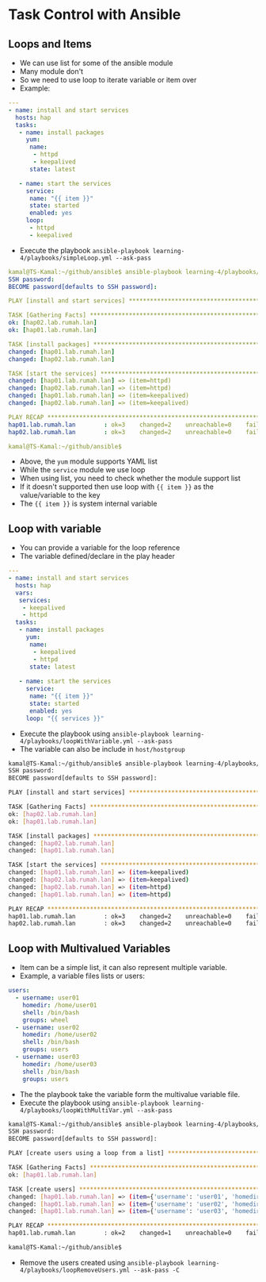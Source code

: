 # Task Control with Ansible

## Loops and Items

- We can use list for some of the ansible module
- Many module don't
- So we need to use loop to iterate variable or item over
- Example:

```yaml
---
- name: install and start services
  hosts: hap
  tasks:
   - name: install packages
     yum:
      name:
       - httpd
       - keepalived
      state: latest

   - name: start the services
     service:
      name: "{{ item }}"
      state: started
      enabled: yes
     loop:
      - httpd
      - keepalived
```

- Execute the playbook `ansible-playbook learning-4/playbooks/simpleLoop.yml --ask-pass`

```yaml
kamal@TS-Kamal:~/github/ansible$ ansible-playbook learning-4/playbooks/simpleLoop.yml --ask-pass
SSH password: 
BECOME password[defaults to SSH password]: 

PLAY [install and start services] ********************************************************************************************************************************************************************

TASK [Gathering Facts] *******************************************************************************************************************************************************************************
ok: [hap02.lab.rumah.lan]
ok: [hap01.lab.rumah.lan]

TASK [install packages] ******************************************************************************************************************************************************************************
changed: [hap01.lab.rumah.lan]
changed: [hap02.lab.rumah.lan]

TASK [start the services] ****************************************************************************************************************************************************************************
changed: [hap01.lab.rumah.lan] => (item=httpd)
changed: [hap02.lab.rumah.lan] => (item=httpd)
changed: [hap01.lab.rumah.lan] => (item=keepalived)
changed: [hap02.lab.rumah.lan] => (item=keepalived)

PLAY RECAP *******************************************************************************************************************************************************************************************
hap01.lab.rumah.lan        : ok=3    changed=2    unreachable=0    failed=0    skipped=0    rescued=0    ignored=0   
hap02.lab.rumah.lan        : ok=3    changed=2    unreachable=0    failed=0    skipped=0    rescued=0    ignored=0   

kamal@TS-Kamal:~/github/ansible$ 
```

- Above, the `yum` module supports YAML list
- While the `service` module we use loop
- When using list, you need to check whether the module support list
- If it doesn't supported then use loop with `{{ item }}` as the value/variable to the key
- The `{{ item }}` is system internal variable

## Loop with variable

- You can provide a variable for the loop reference
- The variable defined/declare in the play header

```yaml
---
- name: install and start services
  hosts: hap
  vars:
   services:
    - keepalived
    - httpd
  tasks:
   - name: install packages
     yum:
      name:
       - keepalived
       - httpd 
      state: latest
  
   - name: start the services
     service:
      name: "{{ item }}"
      state: started
      enabled: yes
     loop: "{{ services }}"
```

- Execute the playbook using `ansible-playbook learning-4/playbooks/loopWithVariable.yml --ask-pass`
- The variable can also be include in `host/hostgroup`

```bash
kamal@TS-Kamal:~/github/ansible$ ansible-playbook learning-4/playbooks/loopWithVariable.yml --ask-pass 
SSH password: 
BECOME password[defaults to SSH password]: 

PLAY [install and start services] ********************************************************************************************************************************************************************

TASK [Gathering Facts] *******************************************************************************************************************************************************************************
ok: [hap02.lab.rumah.lan]
ok: [hap01.lab.rumah.lan]

TASK [install packages] ******************************************************************************************************************************************************************************
changed: [hap02.lab.rumah.lan]
changed: [hap01.lab.rumah.lan]

TASK [start the services] ****************************************************************************************************************************************************************************
changed: [hap01.lab.rumah.lan] => (item=keepalived)
changed: [hap02.lab.rumah.lan] => (item=keepalived)
changed: [hap02.lab.rumah.lan] => (item=httpd)
changed: [hap01.lab.rumah.lan] => (item=httpd)

PLAY RECAP *******************************************************************************************************************************************************************************************
hap01.lab.rumah.lan        : ok=3    changed=2    unreachable=0    failed=0    skipped=0    rescued=0    ignored=0   
hap02.lab.rumah.lan        : ok=3    changed=2    unreachable=0    failed=0    skipped=0    rescued=0    ignored=0   
```

## Loop with Multivalued Variables

- Item can be a simple list, it can also represent multiple variable.
- Example, a variable files lists or users:

```yaml
users:
  - username: user01
    homedir: /home/user01
    shell: /bin/bash
    groups: wheel
  - username: user02
    homedir: /home/user02
    shell: /bin/bash
    groups: users
  - username: user03
    homedir: /home/user03
    shell: /bin/bash
    groups: users
```

- The the playbook take the variable form the multivalue variable file.
- Execute the playbook using `ansible-playbook learning-4/playbooks/loopWithMultiVar.yml --ask-pass`

```bash
kamal@TS-Kamal:~/github/ansible$ ansible-playbook learning-4/playbooks/loopWithMultiVar.yml --ask-pass 
SSH password: 
BECOME password[defaults to SSH password]: 

PLAY [create users using a loop from a list] *********************************************************************************************************************************************************

TASK [Gathering Facts] *******************************************************************************************************************************************************************************
ok: [hap01.lab.rumah.lan]

TASK [create users] **********************************************************************************************************************************************************************************
changed: [hap01.lab.rumah.lan] => (item={'username': 'user01', 'homedir': '/home/user01', 'shell': '/bin/bash', 'groups': 'wheel'})
changed: [hap01.lab.rumah.lan] => (item={'username': 'user02', 'homedir': '/home/user02', 'shell': '/bin/bash', 'groups': 'users'})
changed: [hap01.lab.rumah.lan] => (item={'username': 'user03', 'homedir': '/home/user03', 'shell': '/bin/bash', 'groups': 'users'})

PLAY RECAP *******************************************************************************************************************************************************************************************
hap01.lab.rumah.lan        : ok=2    changed=1    unreachable=0    failed=0    skipped=0    rescued=0    ignored=0   

kamal@TS-Kamal:~/github/ansible$ 
```

- Remove the users created using `ansible-playbook learning-4/playbooks/loopRemoveUsers.yml --ask-pass -C`
